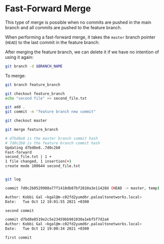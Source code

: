 # Fast-Forward Merge

This type of merge is possible when no commits are pushed in the main branch and all commits are pushed to the feature branch.

When performing a fast-forward merge, it takes the `master` branch pointer (`HEAD`) to the last commit in the feature branch:

After merging the feature branch, we can delete it if we have no intention of using it again:

```bash
git branch -d $BRANCH_NAME
```

To merge:

```bash
git branch feature_branch

git checkout feature_branch
echo "second file" >> second_file.txt

git add .
git commit -m "feature branch new commit"

git checkout master

git merge feature_branch

# d7bd8e8 is the master branch commit hash
# 7d0c2b0 is the feature branch commit hash
Updating d7bd8e8..7d0c2b0
Fast-forward
second_file.txt | 1 +
1 file changed, 1 insertion(+)
create mode 100644 second_file.txt


git log

commit 7d0c2b0529988a77f1418db87bf2810a3e11428d (HEAD -> master, temp)

Author: Kobbi Gal <kgal@m-c02fd2yumd6r.paloaltonetworks.local>
Date:   Tue Oct 12 19:01:55 2021 +0300

second commit

commit d7bd8e8519e2c5e23459bb981030a1ebf5f7d2a4
Author: Kobbi Gal <kgal@m-c02fd2yumd6r.paloaltonetworks.local>
Date:   Tue Oct 12 19:00:34 2021 +0300

first commit
```
